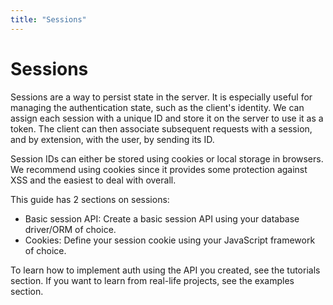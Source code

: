 ```yaml
---
title: "Sessions"
---
```


# Sessions

Sessions are a way to persist state in the server. It is especially useful for managing the authentication state, such as the client's identity. We can assign each session with a unique ID and store it on the server to use it as a token. The client can then associate subsequent requests with a session, and by extension, with the user, by sending its ID.

Session IDs can either be stored using cookies or local storage in browsers. We recommend using cookies since it provides some protection against XSS and the easiest to deal with overall.

This guide has 2 sections on sessions:

- Basic session API: Create a basic session API using your database driver/ORM of choice.
- Cookies: Define your session cookie using your JavaScript framework of choice.

To learn how to implement auth using the API you created, see the tutorials section. If you want to learn from real-life projects, see the examples section.
